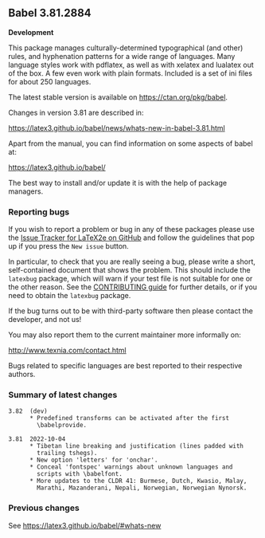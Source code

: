 ## Babel 3.81.2884

**Development**

This package manages culturally-determined typographical (and other)
rules, and hyphenation patterns for a wide range of languages. Many
language styles work with pdflatex, as well as with xelatex and
lualatex out of the box. A few even work with plain formats. Included
is a set of ini files for about 250 languages.

The latest stable version is available on <https://ctan.org/pkg/babel>.

Changes in version 3.81 are described in:

https://latex3.github.io/babel/news/whats-new-in-babel-3.81.html

Apart from the manual, you can find information on some aspects of babel at:

https://latex3.github.io/babel/

The best way to install and/or update it is with the help of package
managers.

### Reporting bugs

If you wish to report a problem or bug in any of these packages please
use the
[Issue Tracker for LaTeX2e on GitHub](https://github.com/latex3/babel/issues)
and follow the guidelines that pop up if you press the `New issue`
button.

In particular, to check that you are really seeing a bug, please write
a short, self-contained document that shows the problem. This should
include the `latexbug` package, which will warn if your test file is
not suitable for one or the other reason. See the
[CONTRIBUTING guide](https://github.com/latex3/latex2e/blob/master/CONTRIBUTING.md)
for further details, or if you need to obtain the `latexbug` package.

If the bug turns out to be with third-party software then please
contact the developer, and not us!

You may also report them to the current maintainer more informally on:

   http://www.texnia.com/contact.html

Bugs related to specific languages are best reported to their
respective authors.

### Summary of latest changes
```
3.82  (dev)
      * Predefined transforms can be activated after the first
        \babelprovide.

3.81  2022-10-04
      * Tibetan line breaking and justification (lines padded with
        trailing tshegs).
      * New option 'letters' for 'onchar'.
      * Conceal 'fontspec' warnings about unknown languages and
        scripts with \babelfont.
      * More updates to the CLDR 41: Burmese, Dutch, Kwasio, Malay,
        Marathi, Mazanderani, Nepali, Norwegian, Norwegian Nynorsk.
```

### Previous changes

See https://latex3.github.io/babel/#whats-new
